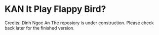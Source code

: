 # KAN It Play Flappy Bird?
Credits: Dinh Ngoc An
The reposiory is under construction. Please check back later for the finished version.

<!-- ## Introduction
This is a simple project to test the capabilities of the [KAN](https://arxiv.org/abs/2404.19756) (Kolmogorov-Arnold Networks) model on a simple Flappy Bird game using Reinforcement Learning. Here, the RL algorithm used is Deep Q-Network (DQN) with the original Linear layer replaced with KAN model.

## Installation
1. Clone the repository
Clone the `EfficientKAN` repository, which is the latest and most efficient implementation of KAN model using PyTorch (by July 2024).
```bash
git clone  https://github.com/Blealtan/efficient-kan.git
```

2. Install the required packages

We recommend using a virtual environment to install the required packages and avoid dependencies issue (trust me, it's frustrating). You can create a virtual environment using the following command:
```bash
python -m venv venv
```
Then, activate the virtual environment:
```bash
source venv/bin/activate
```
Now, install the required packages using the following command:
```bash
pip install -r requirements.txt
```

**Note**: You may have to move the `kan.py` file from the `efficient-kan` repository to the `src` directory of this project, using this command. 
```bash
mv efficient-kan/kan.py KAN-It-Play-Flappy-Bird/src/kan.py
```

## Usage
To run the project and train the model, simply run the following command:
```bash
python main.py --env env_name --train
```
You can remove the `--train` flag to test the model without training it. `env_name` is the name of the environment you want to use (hint: it should be the first header of `config.yaml` file).

## Hyperparameters tuning
You can tune the hyperparameters in the `config.yaml` file. Here are some important hyperparameters that you might want to tune:
```yaml
    env_id: Environment ID (flappy_bird)
    experience_replay_size: Size of the experience replay buffer
    batch_size: Batch size
    epsilon_start: Initial epsilon value
    epsilon_end: Final epsilon value
    epsilon_decay: Epsilon decay rate after each episode
    network_update_frequency: Frequency of updating the target network
    learning_rate: Learning rate
    discount_factor: Discount factor (default: 0.99)
    stop_on_reward: Stop training when the average reward reaches this value
    model_params:
        model_type: Either 'kan' or 'mlp' for experiment
        num_hidden_units: Number of hidden units in either of those model types (note that we only have one hidden layer).
    env_params:
        use_lidar: Whether to use lidar as input to the model (default: False)
```

## Experiment results
The following table shows the comparison between the MLP model and the KAN model in terms of training efficiency and speed.
### Summary Table

| Metric                       | MLP Model                     | KAN Model                     |
|------------------------------|-------------------------------|-------------------------------|
| **Number of Hidden Units**   | 512                           | 32                            |
| **Mean Reward at Latest Episode** | **2.71**                | 1.89                          |
| **Maximum Episodes Taken**   | 128,551                       | **365,852**                    |
| **Average Time per Episode** | 0.22s                         | **0.12s**                     |

### Analysis

The MLP model, with 512 hidden units, exhibits higher mean rewards at the latest episode. However, the KAN model, with only 32 hidden units, can achieve a comparable performance with fewer hidden units. However, the KAN model takes almost three times the number of episodes as the MLP model to reach the same performance level, which perfectly explains why KAN is considered "inefficient to train" compared to MLP by many early tester. On the flip side, this is an early implementation of KAN model, and it's still a long way to go to optimize it! 

## So, KAN it play Flappy Bird?
Yes, it KAN! The KAN model demonstrates its capability to play Flappy Bird effectively, achieving good performance with fewer hidden units and faster convergence compared to the MLP model. However, further experiments and optimizations can be conducted to enhance the model's performance and explore its full potential in Reinforcement Learning. And if you pit KAN and MLP against each other, the **MLP** model will win easily!

## Credits
This project is inspired by the [Flappy Bird DQN](https://www.youtube.com/watch?v=Ejv8yv5-i0M) tutorial by [Tech with Tim](https://www.youtube.com/channel/UC4JX40jDee_tINbkjycV4Sg). The KAN model implementation is based on the [EfficientKAN](https://github.com/Blealtan/efficient-kan/tree/master). -->





